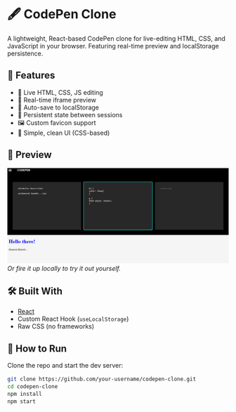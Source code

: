 # 🖋️ CodePen Clone

A lightweight, React-based CodePen clone for live-editing HTML, CSS, and JavaScript in your browser. Featuring real-time preview and localStorage persistence.

## 🚀 Features

- 🧠 Live HTML, CSS, JS editing
- 🔄 Real-time iframe preview
- 💾 Auto-save to localStorage
- 📌 Persistent state between sessions
- 🖼️ Custom favicon support
- 🎨 Simple, clean UI (CSS-based)

## 📸 Preview

![Screenshot](screenshot.PNG)  
_Or fire it up locally to try it out yourself._

## 🛠️ Built With

- [React](https://reactjs.org/)
- Custom React Hook (`useLocalStorage`)
- Raw CSS (no frameworks)

## 🧪 How to Run

Clone the repo and start the dev server:

```bash
git clone https://github.com/your-username/codepen-clone.git
cd codepen-clone
npm install
npm start
```
